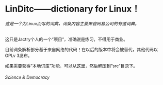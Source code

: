 LinDitc——dictionary for Linux！  
===============================
###### 这是一个为Linux而写的词典，词条内容主要来自网易公司的有道词典。

 这只是Jactry个人的一个“项目”，准确说是练习，不得用于商业。
 
 目前词条解析部分基于来自网络的代码！在以后的版本中将会被替代，其他代码以GPLv
3发布。  

 如果需要获得“本地词库”功能，可以从[这里](http://www.jactry.com/files/dictxml.tar.gz)，然后解压到“src”目录下。

###### Science & Democracy
